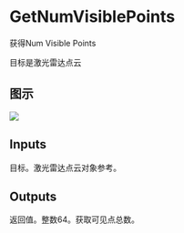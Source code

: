 # GetNumVisiblePoints

获得Num Visible Points

目标是激光雷达点云

## 图示

![]($-20221218-19431087.png)

## Inputs

目标。激光雷达点云对象参考。  

## Outputs

返回值。整数64。获取可见点总数。
